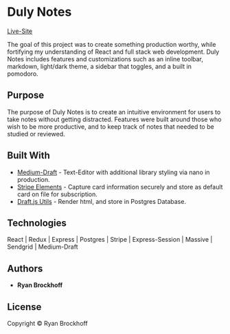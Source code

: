 # Duly Notes
[Live-Site](https://www.dulynotes.com)

The goal of this project was to create something production worthy, while fortifying my understanding of React and full stack web development. Duly Notes includes features and customizations such as an inline toolbar, markdown, light/dark theme, a sidebar that toggles, and a built in pomodoro. 

## Purpose

The purpose of Duly Notes is to create an intuitive environment for users to take notes without getting distracted. Features were built around those who wish to be more productive, and to keep track of notes that needed to be studied or reviewed. 

## Built With

* [Medium-Draft](https://github.com/brijeshb42/medium-draft) - Text-Editor with additional library styling via nano in production.
* [Stripe Elements](https://stripe.com/docs/stripe-js) - Capture card information securely and store as default card on file for subscription.
* [Draft.js Utils](https://github.com/sstur/draft-js-utils) - Render html, and store in Postgres Database. 

## Technologies

React | Redux | Express | Postgres | Stripe | Express-Session | Massive | Sendgrid | Medium-Draft

## Authors

* **Ryan Brockhoff** 

## License
Copyright © Ryan Brockhoff


